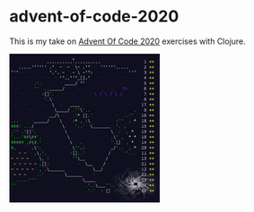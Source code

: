 # advent-of-code-2020

This is my take on [Advent Of Code 2020](https://adventofcode.com/2020) exercises with Clojure.

![](kap.gif)
